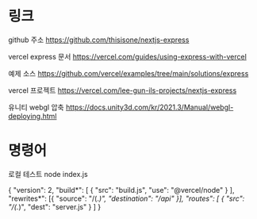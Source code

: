 # 링크

github 주소
https://github.com/thisisone/nextjs-express

vercel express 문서
https://vercel.com/guides/using-express-with-vercel

예제 소스
https://github.com/vercel/examples/tree/main/solutions/express

vercel 프로젝트
https://vercel.com/lee-gun-ils-projects/nextjs-express

유니티 webgl 압축
https://docs.unity3d.com/kr/2021.3/Manual/webgl-deploying.html

# 명령어

로컬 테스트
node index.js

{
"version": 2,
"build*": [
{
"src": "build.js",
"use": "@vercel/node"
}
],
"rewrites*": [{ "source": "/(.*)", "destination": "/api" }],
"routes": [
{
"src": "/(.*)",
"dest": "server.js"
}
]
}
